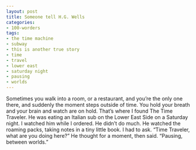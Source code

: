 ```yaml
---
layout: post
title: Someone tell H.G. Wells
categories:
- 100-worders
tags:
- the time machine
- subway
- this is another true story
- time
- travel
- lower east
- saturday night
- pausing
- worlds
---
```

Sometimes you walk into a room, or a restaurant, and you’re the only one there, and suddenly the moment steps outside of time. You hold your breath and your brain and watch are on hold.
That’s where I found The Time Traveler. He was eating an Italian sub on the Lower East Side on a Saturday night.
I watched him while I ordered. He didn’t do much. He watched the roaming packs, taking notes in a tiny little book.
I had to ask. “Time Traveler, what are you doing here?”
He thought for a moment, then said. “Pausing, between worlds.”

